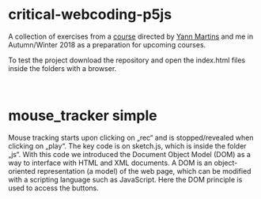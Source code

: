 critical-webcoding-p5js
=======================

A collection of exercises from a
[course](<https://github.com/s4ac/s4ac.github.io/tree/master/classes/2018HS%40HGK_IXDM>
) directed by [Yann Martins](https://github.com/Yyyyaaaannnnoooo) and me in
Autumn/Winter 2018 as a preparation for upcoming courses.

To test the project download the repository and open the index.html files inside
the folders with a browser.

 

mouse_tracker simple
====================

Mouse tracking starts upon clicking on „rec“ and is stopped/revealed when
clicking on „play“. The key code is on sketch.js, which is inside the folder
„js“. With this code we introduced the Document Object Model (DOM) as a way to
interface with HTML and XML documents. A DOM is an object-oriented
representation (a model) of the web page, which can be modified with a scripting
language such as JavaScript. Here the DOM principle is used to access the
buttons.
